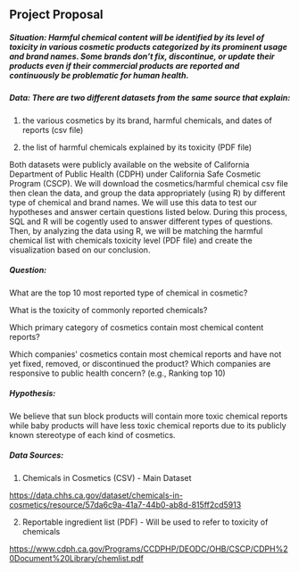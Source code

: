 ## Project Proposal 

##### Situation: Harmful chemical content will be identified by its level of toxicity in various cosmetic products categorized by its prominent usage and brand names. Some brands don’t fix, discontinue, or update their products even if their commercial products are reported and continuously be problematic for human health. 

##### Data: There are two different datasets from the same source that explain:  

1. the various cosmetics by its brand, harmful chemicals, and dates of reports (csv file)  

2. the list of harmful chemicals explained by its toxicity (PDF file) 

Both datasets were publicly available on the website of California Department of Public Health (CDPH) under California Safe Cosmetic Program (CSCP). We will download the cosmetics/harmful chemical csv file then clean the data, and group the data appropriately (using R) by different type of chemical and brand names. We will use this data to test our hypotheses and answer certain questions listed below. During this process, SQL and R will be cogently used to answer different types of questions. Then, by analyzing the data using R, we will be matching the harmful chemical list with chemicals toxicity level (PDF file) and create the visualization based on our conclusion.

##### Question:  

What are the top 10 most reported type of chemical in cosmetic? 

What is the toxicity of commonly reported chemicals?  

Which primary category of cosmetics contain most chemical content reports? 

Which companies' cosmetics contain most chemical reports and have not yet fixed, removed, or discontinued the product? Which companies are responsive to public health concern? (e.g., Ranking top 10) 

##### Hypothesis:  

We believe that sun block products will contain more toxic chemical reports while baby products will have less toxic chemical reports due to its publicly known stereotype of each kind of cosmetics. 

##### Data Sources:
1. Chemicals in Cosmetics (CSV) - Main Dataset

https://data.chhs.ca.gov/dataset/chemicals-in-cosmetics/resource/57da6c9a-41a7-44b0-ab8d-815ff2cd5913

2. Reportable ingredient list (PDF) - Will be used to refer to toxicity of chemicals

https://www.cdph.ca.gov/Programs/CCDPHP/DEODC/OHB/CSCP/CDPH%20Document%20Library/chemlist.pdf


